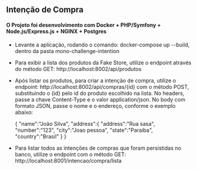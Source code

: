 ﻿## Intenção de Compra

#### O Projeto foi desenvolvimento com Docker + PHP/Symfony + Node.js/Express.js + NGINX + Postgres 

* Levante a aplicação, rodando o comando: docker-compose up --build, dentro da pasta mono-challenge-intention 


* Para exibir a lista dos produtos da Fake Store, utilize o endpoint através do método GET: http://localhost:8002/api/produtos

	
* Após listar os produtos, para criar a intenção de compra, utilize o endpoint: http://localhost:8002/api/compras/{id} com o método POST, substituindo o {id} pelo id do produto escolhido na lista. No headers, passe a chave Content-Type e o valor application/json. No body com formato JSON, passe o nome e o endereço, conforme o exemplo abaixo:


    {
        "name":"João Silva",
        "address":{
            "address":"Rua sasa",
            "number":"123",
            "city":"Joao pessoa",
            "state":"Paraiba",
            "country":"Brasil"
        }
    }


* Para listar todos as intenções de compras que foram persistidas no banco, utilize o endpoint com o método GET: http://localhost:8001/intencao/compra/lista
